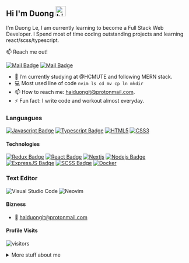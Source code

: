 ## Hi I'm Duong <img src="https://user-images.githubusercontent.com/1303154/88677602-1635ba80-d120-11ea-84d8-d263ba5fc3c0.gif" width="28px" alt="hi">

I'm Duong Le, I am currently learning to become a Full Stack Web Developer. I Spend most of time coding outstanding projects and learning react/scss/typescript.

:mailbox: Reach me out!

[![Mail Badge](https://img.shields.io/badge/-DuongLe-c0392b?style=flat&labelColor=c0392b&logo=gmail&logoColor=white)](mailto:songji2k@gmail.com)
[![Mail Badge](https://img.shields.io/badge/haiduongit-8B89CC?style=for-the-badge&logo=protonmail&logoColor=white)](mailto:haiduongit@protonmail.com)

<!-- TODO: Add last video link -->

- 🔭 I’m currently studying at @HCMUTE and following MERN stack.
- :computer: Most used line of code `nvim ls cd mv cp ln mkdir`
- 📫 How to reach me: haiduongit@protonmail.com.
- ⚡ Fun fact: I write code and workout almost everyday.

### Languagues

[![Javascript Badge](https://img.shields.io/badge/-Javascript-F0DB4F?style=for-the-badge&labelColor=black&logo=javascript&logoColor=F0DB4F)](#) [![Typescript Badge](https://img.shields.io/badge/-Typescript-007acc?style=for-the-badge&labelColor=black&logo=typescript&logoColor=007acc)](#) [![HTML5](https://img.shields.io/badge/html5-%23E34F26.svg?style=for-the-badge&logo=html5&logoColor=white)](#) [![CSS3](https://img.shields.io/badge/css3-%231572B6.svg?style=for-the-badge&logo=css3&logoColor=white)](#)

#### Technologies

<!-- TODO: Make technologies links takes you to repositories -->

[![Redux Badge](https://img.shields.io/badge/Redux-593D88?style=for-the-badge&logo=redux&logoColor=white)](#) [![React Badge](https://img.shields.io/badge/-React-61DBFB?style=for-the-badge&labelColor=black&logo=react&logoColor=61DBFB)](#) [![Nextjs](https://img.shields.io/badge/next.js-fff?style=for-the-badge&logo=nextdotjs&logoColor=000&labelColor=fff&color=000)](#) [![Nodejs Badge](https://img.shields.io/badge/-Nodejs-3C873A?style=for-the-badge&labelColor=black&logo=node.js&logoColor=3C873A)](#) [![ExpressJS Badge](https://img.shields.io/badge/Express.js-404D59?style=for-the-badge)](#) [![SCSS Badge](https://img.shields.io/badge/Scss-CC6699?style=for-the-badge&logo=sass&logoColor=white)](#) [![Docker](https://img.shields.io/badge/docker-%230db7ed.svg?style=for-the-badge&logo=docker&logoColor=white)](#)

### Text Editor

![Visual Studio Code](https://img.shields.io/badge/Visual%20Studio%20Code-0078d7.svg?style=for-the-badge&logo=visual-studio-code&logoColor=white)
![Neovim](https://img.shields.io/badge/Neovim-43a047.svg?style=for-the-badge&logo=neovim&logoColor=43a047&labelColor=fff&color=43a047)

#### Bizness

<!-- - :paperclip: [My Resume/CV](https://github.com/ipenywis/ipenywis/blob/master/resumes/resume%20v1.0.pdf) -->

- :email: haiduongit@protonmail.com

#### Profile Visits

![visitors](https://visitor-badge.glitch.me/badge?page_id=nomorechokedboy.nomorechokedboy)

<details>
<summary>
  More stuff about me
</summary>

<br >

#### Coding Stats

<!--START_SECTION:waka-->
```text
JavaScript   5 hrs 43 mins   ███████▓░░░░░░░░░░░░░░░░░   30.18 % 
TypeScript   5 hrs 4 mins    ██████▓░░░░░░░░░░░░░░░░░░   26.80 % 
CSS          4 hrs 49 mins   ██████▒░░░░░░░░░░░░░░░░░░   25.49 % 
Bash         51 mins         █░░░░░░░░░░░░░░░░░░░░░░░░   04.51 % 
Groovy       44 mins         █░░░░░░░░░░░░░░░░░░░░░░░░   03.90 % 
```
<!--END_SECTION:waka-->

#### Github Stats

![Duong Le's github stats](https://github-readme-stats.vercel.app/api?username=nomorechokedboy&count_private=true&theme=tokyonight&hide=contribs,prs)

</details>
